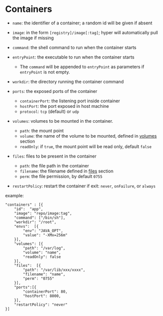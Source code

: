 # Containers

- `name`: the identifier of a container; a random id will be given if absent

- `image`: in the form `[registry]/image[:tag]`; hyper will automatically pull the image if missing

- `command`: the shell command to run when the container starts

- `entryPoint`: the executable to run when the container starts
    - The `command` will be appended to `entryPoint` as parameters if `entryPoint` is not empty.

- `workdir`: the directory running the container command

- `ports`: the exposed ports of the container
    - `containerPort`: the listening port inside container
    - `hostPort`: the port exposed in host machine
    - `protocol`: `tcp` (default) or `udp`

- `volumes`: volumes to be mounted in the container.
    -  `path`: the mount point
    -  `volume`: the name of the volume to be mounted, defined in [volumes](./volumes.md) section
    -  `readOnly`: if `true`, the mount point will be read only, default `false`

- `files`: files to be present in the container
    -  `path`: the file path in the container
    -  `filename`: the filename defined in [files](./files.md) section
    -  `perm`: the file permission, by default `0755`

- `restartPolicy`: restart the container if exit: `never`, `onFailure`, or `always`

example:

    "containers" : [{
        "id":  "app",
        "image": "repo/image:tag",
        "command": ["/bin/sh"],
        "workdir": "/root",
        "envs":  [{
            "env": "JAVA_OPT",
            "value": "-XMx=256m"
        }],
        "volumes": [{
            "path": "/var/log",
            "volume": "name",
            "readOnly": false
        }],
        "files":  [{
            "path": "/var/lib/xxx/xxxx",
            "filename": "name",
            "perm": "0755"
        }],
        "ports":[{
            "containerPort": 80,
            "hostPort": 8000,
        }],
        "restartPolicy": "never"
    }]
